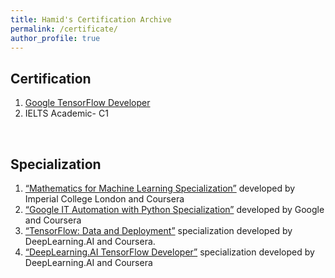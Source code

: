```yaml
---
title: Hamid's Certification Archive
permalink: /certificate/
author_profile: true
---
```

## Certification
1. [Google TensorFlow Developer](https://www.credential.net/f3e45511-bf13-4c45-a85d-69e69e58a6ef)
2. IELTS Academic- C1
<br>

## Specialization
1. [“Mathematics for Machine Learning Specialization”](https://www.coursera.org/account/accomplishments/specialization/certificate/XT8NQZJQ6Y25) developed by Imperial College London and Coursera
2. [“Google IT Automation with Python Specialization”](https://www.coursera.org/account/accomplishments/specialization/certificate/BCDG283DDZA2) developed by Google and Coursera
3. [“TensorFlow: Data and Deployment”](https://www.coursera.org/account/accomplishments/specialization/certificate/SFFGYAF3GB9M) specialization developed by DeepLearning.AI and Coursera.
4. [“DeepLearning.AI TensorFlow Developer”](https://www.coursera.org/account/accomplishments/specialization/certificate/8D7QZYFZKK6C) specialization developed by DeepLearning.AI and Coursera
